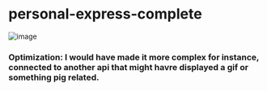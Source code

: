 # personal-express-complete
![image](https://user-images.githubusercontent.com/101963767/172078468-b70ecbcf-b0cd-48a7-ab8b-081286b9ea36.png)

### Optimization: I would have made it more complex for instance, connected to another api that might havre displayed a gif or something pig related.


